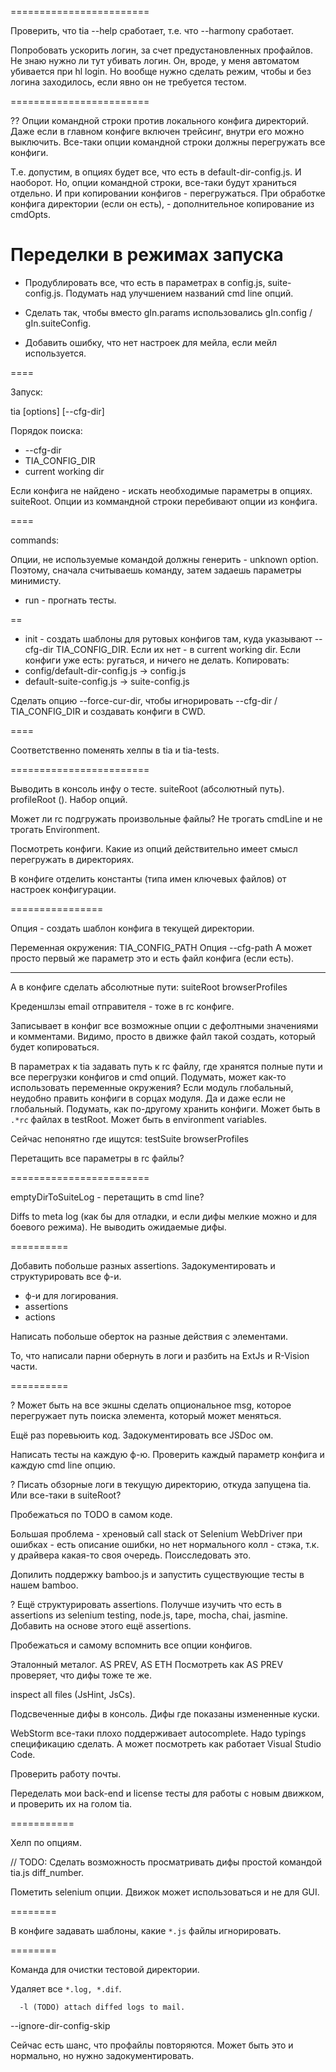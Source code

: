 ========================

Проверить, что tia --help сработает, т.е. что --harmony сработает.

Попробовать ускорить логин, за счет предустановленных профайлов.
Не знаю нужно ли тут убивать логин.
Он, вроде, у меня автоматом убивается при hl login.
Но вообще нужно сделать режим, чтобы и без логина заходилось, если явно он не требуется тестом.

========================

?? Опции командной строки против локального конфига директорий.
Даже если в главном конфиге включен трейсинг, внутри его можно выключить.
Все-таки опции командной строки должны перегружать все конфиги.

Т.е. допустим, в опциях будет все, что есть в default-dir-config.js.
И наоборот.
Но, опции командной строки, все-таки будут храниться отдельно.
И при копировании конфигов - перегружаться.
При обработке конфига директории (если он есть), - дополнительное копирование из cmdOpts.


# Переделки в режимах запуска

* Продублировать все, что есть в параметрах в config.js, suite-config.js.
  Подумать над улучшением названий cmd line опций.
  
* Сделать так, чтобы вместо gIn.params использовались gIn.config / gIn.suiteConfig.

* Добавить ошибку, что нет настроек для мейла, если мейл используется.

====

Запуск:

tia <command> [options]
[--cfg-dir]

Порядок поиска:
* --cfg-dir
* TIA_CONFIG_DIR
* current working dir

Если конфига не найдено - искать необходимые параметры в опциях.
suiteRoot.
Опции из коммандной строки перебивают опции из конфига.

====

commands:

Опции, не используемые командой должны генерить - unknown option.
Поэтому, сначала считываешь команду, затем задаешь параметры минимисту.

* run - прогнать тесты.

==

* init - создать шаблоны для рутовых конфигов там, куда указывают --cfg-dir TIA_CONFIG_DIR.
Если их нет - в current working dir.
Если конфиги уже есть: ругаться, и ничего не делать.
Копировать:
* config/default-dir-config.js -> config.js
* default-suite-config.js -> suite-config.js

Сделать опцию --force-cur-dir, чтобы игнорировать --cfg-dir / TIA_CONFIG_DIR и создавать конфиги в CWD.

====

Соответственно поменять хелпы в tia и tia-tests.

========================


Выводить в консоль инфу о тесте.
suiteRoot (абсолютный путь).
profileRoot ().
Набор опций.

Может ли rc подгружать произвольные файлы?
Не трогать cmdLine и не трогать Environment.

Посмотреть конфиги.
Какие из опций действительно имеет смысл перегружать в директориях.

В конфиге отделить константы (типа имен ключевых файлов) от настроек конфигурации.

================

Опция - создать шаблон конфига в текущей директории.

Переменная окружения:
TIA_CONFIG_PATH
Опция --cfg-path
А может просто первый же параметр это и есть файл конфига (если есть).

---

А в конфиге сделать абсолютные пути:
suiteRoot
browserProfiles




Креденшлзы email отправителя - тоже в rc конфиге. 


Записывает в конфиг все возможные опции с дефолтными значениями и комментами.
Видимо, просто в движке файл такой создать, который будет копироваться.

В параметрах к tia задавать путь к rc файлу, где хранятся полные пути и 
все перегрузки конфигов и cmd опций.
Подумать, может как-то использовать переменные окружения?
Если модуль глобальный, неудобно править конфиги в сорцах модуля.
Да и даже если не глобальный.
Подумать, как по-другому хранить конфиги.
Может быть в `.*rc` файлах в testRoot.
Может быть в environment variables.


Сейчас непонятно где ищутся:
testSuite
browserProfiles

Перетащить все параметры в rc файлы?

========================

emptyDirToSuiteLog - перетащить в cmd line?

Diffs to meta log (как бы для отладки, и если дифы мелкие можно и для боевого режима).
Не выводить ожидаемые дифы.

==========

Добавить побольше разных assertions.
Задокументировать и структурировать все ф-и.
* ф-и для логирования.
* assertions
* actions

Написать побольше оберток на разные действия с элементами.

То, что написали парни обернуть в логи и разбить на ExtJs и R-Vision части.

==========

? Может быть на все экшны сделать опциональное msg, которое перегружает путь поиска элемента,
который может меняться.

Ещё раз поревьюить код. Задокументировать все JSDoc ом.

Написать тесты на каждую ф-ю. Проверить каждый параметр конфига и каждую cmd line опцию.

? Писать обзорные логи в текущую директорию, откуда запущена tia.
Или все-таки в suiteRoot?


Пробежаться по TODO в самом коде.

Большая проблема - хреновый call stack от Selenium WebDriver при ошибках - есть описание ошибки,
но нет нормального колл - стэка, т.к. у драйвера какая-то своя очередь.
Поисследовать это.

Допилить поддержку bamboo.js и запустить существующие тесты в нашем bamboo.

? Ещё структурировать assertions.
Получше изучить что есть в assertions из selenium testing, node.js, tape, mocha, chai, jasmine.
Добавить на основе этого ещё assertions.


Пробежаться и самому вспомнить все опции конфигов.

Эталонный металог.
AS PREV, AS ETH
Посмотреть как AS PREV проверяет, что дифы тоже те же.

inspect all files (JsHint, JsCs).

Подсвеченные дифы в консоль.
Дифы где показаны измененные куски.

WebStorm все-таки плохо поддерживает autocomplete.
Надо typings спецификацию сделать.
А может посмотреть как работает Visual Studio Code.

Проверить работу почты.

Переделать мои back-end и license тесты для работы с новым движком,
и проверить их на голом tia.

===========

Хелп по опциям.


// TODO: Сделать возможность просматривать дифы простой командой tia.js diff_number.

Пометить selenium опции. Движок может использоваться и не для GUI.

========

В конфиге задавать шаблоны, какие `*.js` файлы игнорировать.

========

Команда для очистки тестовой директории.

Удаляет все `*.log, *.dif`.


      -l (TODO) attach diffed logs to mail.

--ignore-dir-config-skip


Сейчас есть шанс, что профайлы повторяются.
Может быть это и нормально, но нужно задокументировать.
